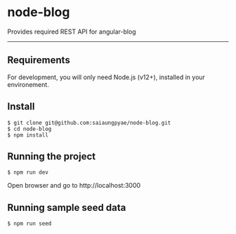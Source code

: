 # node-blog
Provides required REST API for angular-blog

---
## Requirements

For development, you will only need Node.js (v12+), installed in your environement.

## Install

    $ git clone git@github.com:saiaungpyae/node-blog.git
    $ cd node-blog
    $ npm install

## Running the project

    $ npm run dev
    
  Open browser and go to http://localhost:3000
 
## Running sample seed data

    $ npm run seed
